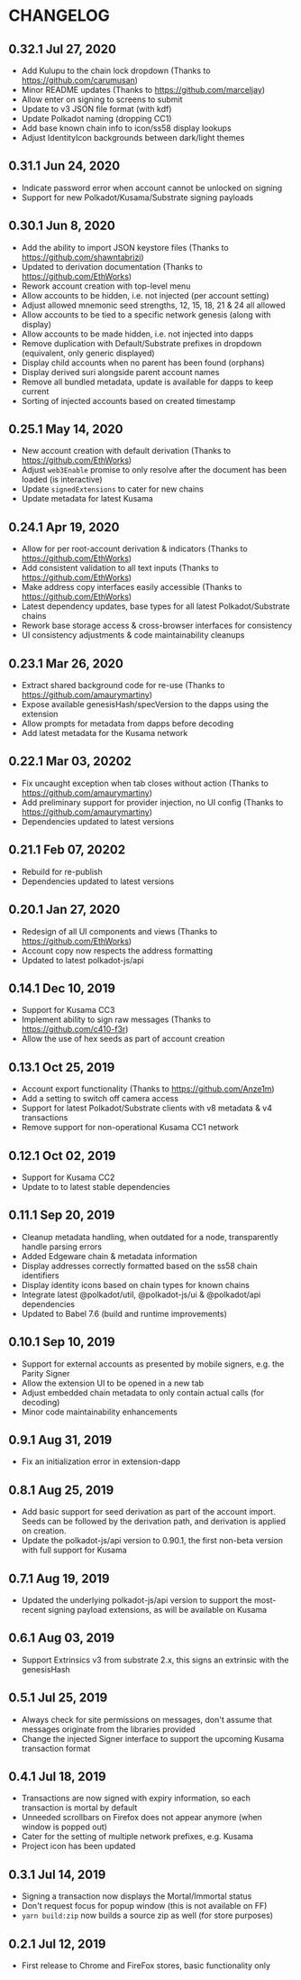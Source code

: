 # CHANGELOG

## 0.32.1 Jul 27, 2020

- Add Kulupu to the chain lock dropdown (Thanks to https://github.com/carumusan)
- Minor README updates (Thanks to https://github.com/marceljay)
- Allow enter on signing to screens to submit
- Update to v3 JSON file format (with kdf)
- Update Polkadot naming (dropping CC1)
- Add base known chain info to icon/ss58 display lookups
- Adjust IdentityIcon backgrounds between dark/light themes

## 0.31.1 Jun 24, 2020

- Indicate password error when account cannot be unlocked on signing
- Support for new Polkadot/Kusama/Substrate signing payloads

## 0.30.1 Jun 8, 2020

- Add the ability to import JSON keystore files (Thanks to https://github.com/shawntabrizi)
- Updated to derivation documentation (Thanks to https://github.com/EthWorks)
- Rework account creation with top-level menu
- Allow accounts to be hidden, i.e. not injected (per account setting)
- Adjust allowed mnemonic seed strengths, 12, 15, 18, 21 & 24 all allowed
- Allow accounts to be tied to a specific network genesis (along with display)
- Allow accounts to be made hidden, i.e. not injected into dapps
- Remove duplication with Default/Substrate prefixes in dropdown (equivalent, only generic displayed)
- Display child accounts when no parent has been found (orphans)
- Display derived suri alongside parent account names
- Remove all bundled metadata, update is available for dapps to keep current
- Sorting of injected accounts based on created timestamp

## 0.25.1 May 14, 2020

- New account creation with default derivation (Thanks to https://github.com/EthWorks)
- Adjust `web3Enable` promise to only resolve after the document has been loaded (is interactive)
- Update `signedExtensions` to cater for new chains
- Update metadata for latest Kusama

## 0.24.1 Apr 19, 2020

- Allow for per root-account derivation & indicators (Thanks to https://github.com/EthWorks)
- Add consistent validation to all text inputs (Thanks to https://github.com/EthWorks)
- Make address copy interfaces easily accessible (Thanks to https://github.com/EthWorks)
- Latest dependency updates, base types for all latest Polkadot/Substrate chains
- Rework base storage access & cross-browser interfaces for consistency
- UI consistency adjustments & code maintainability cleanups

## 0.23.1 Mar 26, 2020

- Extract shared background code for re-use (Thanks to https://github.com/amaurymartiny)
- Expose available genesisHash/specVersion to the dapps using the extension
- Allow prompts for metadata from dapps before decoding
- Add latest metadata for the Kusama network

## 0.22.1 Mar 03, 20202

- Fix uncaught exception when tab closes without action (Thanks to https://github.com/amaurymartiny)
- Add preliminary support for provider injection, no UI config (Thanks to https://github.com/amaurymartiny)
- Dependencies updated to latest versions

## 0.21.1 Feb 07, 20202

- Rebuild for re-publish
- Dependencies updated to latest versions

## 0.20.1 Jan 27, 2020

- Redesign of all UI components and views (Thanks to https://github.com/EthWorks)
- Account copy now respects the address formatting
- Updated to latest polkadot-js/api

## 0.14.1 Dec 10, 2019

- Support for Kusama CC3
- Implement ability to sign raw messages (Thanks to https://github.com/c410-f3r)
- Allow the use of hex seeds as part of account creation

## 0.13.1 Oct 25, 2019

- Account export functionality (Thanks to https://github.com/Anze1m)
- Add a setting to switch off camera access
- Support for latest Polkadot/Substrate clients with v8 metadata & v4 transactions
- Remove support for non-operational Kusama CC1 network

## 0.12.1 Oct 02, 2019

- Support for Kusama CC2
- Update to to latest stable dependencies

## 0.11.1 Sep 20, 2019

- Cleanup metadata handling, when outdated for a node, transparently handle parsing errors
- Added Edgeware chain & metadata information
- Display addresses correctly formatted based on the ss58 chain identifiers
- Display identity icons based on chain types for known chains
- Integrate latest @polkadot/util, @polkadot-js/ui & @polkadot/api dependencies
- Updated to Babel 7.6 (build and runtime improvements)

## 0.10.1 Sep 10, 2019

- Support for external accounts as presented by mobile signers, e.g. the Parity Signer
- Allow the extension UI to be opened in a new tab
- Adjust embedded chain metadata to only contain actual calls (for decoding)
- Minor code maintainability enhancements

## 0.9.1 Aug 31, 2019

- Fix an initialization error in extension-dapp

## 0.8.1 Aug 25, 2019

- Add basic support for seed derivation as part of the account import. Seeds can be followed by the derivation path, and derivation is applied on creation.
- Update the polkadot-js/api version to 0.90.1, the first non-beta version with full support for Kusama

## 0.7.1 Aug 19, 2019

- Updated the underlying polkadot-js/api version to support the most-recent signing payload extensions, as will be available on Kusama

## 0.6.1 Aug 03, 2019

- Support Extrinsics v3 from substrate 2.x, this signs an extrinsic with the genesisHash

## 0.5.1 Jul 25, 2019

- Always check for site permissions on messages, don't assume that messages originate from the libraries provided
- Change the injected Signer interface to support the upcoming Kusama transaction format

## 0.4.1 Jul 18, 2019

- Transactions are now signed with expiry information, so each transaction is mortal by default
- Unneeded scrollbars on Firefox does not appear anymore (when window is popped out)
- Cater for the setting of multiple network prefixes, e.g. Kusama
- Project icon has been updated

## 0.3.1 Jul 14, 2019

- Signing a transaction now displays the Mortal/Immortal status
- Don't request focus for popup window (this is not available on FF)
- `yarn build:zip` now builds a source zip as well (for store purposes)

## 0.2.1 Jul 12, 2019

- First release to Chrome and FireFox stores, basic functionality only
